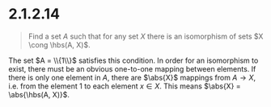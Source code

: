 # 2.1.2.14

> Find a set $A$ such that for any set $X$ there is an isomorphism of sets $X
> \cong \hbs(A, X)$.

The set $A = \\{1\\}$ satisfies this condition. In order for an isomorphism to
exist, there must be an obvious one-to-one mapping between elements. If there
is only one element in $A$, there are $\abs{X}$ mappings from $A \to X$, i.e. from
the element $1$ to each element $x \in X$. This means 
$\abs{X} = \abs{\hbs(A, X)}$.
